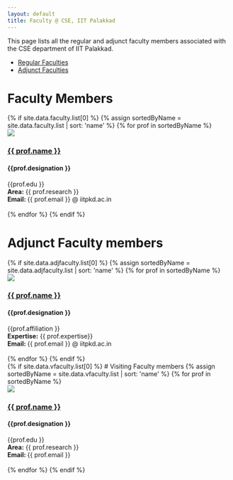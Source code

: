 ```yaml
---
layout: default
title: Faculty @ CSE, IIT Palakkad
---
```


This page lists all the regular and adjunct faculty members associated with the CSE department of IIT Palakkad. 

* [Regular Faculties](#faculty-members)
* [Adjunct Faculties](#adjunct-faculty-members)



# Faculty Members
<div class="container">
 {% if site.data.faculty.list[0] %}
  {% assign sortedByName = site.data.faculty.list | sort: 'name' %}
  {% for prof in sortedByName %}
   <div class="row justify-content-center align-items-center">
     <div class="col-md-5">
        <img src="/assets/img/{{ prof.email }}.jpg" class="rounded img-thumbnail">
     </div>
     <div class="col-sm-7">
    <a href="{{ prof. url }}"><h3>{{ prof.name }}</h3></a> 
    <h4> {{prof.designation }} </h4> 
     {{prof.edu }} <br/>
    <strong>Area:</strong> {{ prof.research }}  <br/> 
    <strong> Email: </strong>{{ prof.email }} @ iitpkd.ac.in  
     </div>
   </div>
   <br> 
  {% endfor %}
 {% endif %}
</div>

# Adjunct Faculty members
<div class="container">
 {% if site.data.adjfaculty.list[0] %}
  {% assign sortedByName = site.data.adjfaculty.list | sort: 'name' %}
  {% for prof in sortedByName %}
   <div class="row justify-content-center align-items-center">
     <div class="col-md-5">
        <img src="/assets/img/{{ prof.email }}.jpg" class="rounded img-thumbnail">
     </div>
     <div class="col-sm-7">
    <a href="{{ prof.url }}"><h3>{{ prof.name }}</h3></a> 
    <h4> {{prof.designation }} </h4> 
     {{prof.affiliation }} <br/>
    <strong>Expertise:</strong> {{ prof.expertise}}  <br/> 
    <strong> Email: </strong>{{ prof.email }}  @ iitpkd.ac.in
     </div>
   </div>
   <br> 
  {% endfor %}
 {% endif %}
</div>



<div class="container">
 {% if site.data.vfaculty.list[0] %}
# Visiting Faculty members
  {% assign sortedByName = site.data.vfaculty.list | sort: 'name' %}
  {% for prof in sortedByName %}
   <div class="row justify-content-center align-items-center">
     <div class="col-md-5">
        <img src="/assets/img/{{ prof.email }}.jpg" class="rounded img-thumbnail">
     </div>
     <div class="col-sm-7">
    <a href="{{ prof. url }}"><h3>{{ prof.name }}</h3></a> 
    <h4> {{prof.designation }} </h4> 
     {{prof.edu }} <br/>
    <strong>Area:</strong> {{ prof.research }}  <br/> 
    <strong> Email: </strong>{{ prof.email }}
     </div>
   </div>
   <br> 
  {% endfor %}
 {% endif %}
</div>


